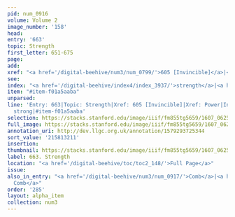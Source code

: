 ```yaml
---
pid: num_0916
volume: Volume 2
image_number: '158'
head:
entry: '663'
topic: Strength
first_letter: 651-675
page:
add:
xref: "<a href='/digital-beehive/num3/num_0799/'>605 [Invincible]</a>|<a href='/digital-beehive/alpha4/alpha_0726/'>Power</a>"
see:
index: "<a href='/digital-beehive/index4/index_3937/'>strength</a>|<a href='/digital-beehive/index4/index_3944/'>strong</a>"
item: "#item-f01a5aaba"
unparsed:
line: 'Entry: 663|Topic: Strength|Xref: 605 [Invincible]|Xref: Power|Index: strength|Index:
  strong|#item-f01a5aaba'
selection: https://stacks.stanford.edu/image/iiif/fm855tg5659/1607_0625/893,3211,2820,614/full/0/default.jpg
full_image: https://stacks.stanford.edu/image/iiif/fm855tg5659/1607_0625/full/full/0/default.jpg
annotation_uri: http://dev.llgc.org.uk/annotation/1579293725344
sort_value: '215813211'
insertion:
thumbnail: https://stacks.stanford.edu/image/iiif/fm855tg5659/1607_0625/893,3211,600,180/250,/0/default.jpg
label: 663. Strength
location: "<a href='/digital-beehive/toc/toc2_148/'>Full Page</a>"
issue:
also_in_entry: "<a href='/digital-beehive/num3/num_0917/'>Comb</a>|<a href='/digital-beehive/num3/num_0918/'>horse
  Comb</a>"
order: '285'
layout: alpha_item
collection: num3
---
```

